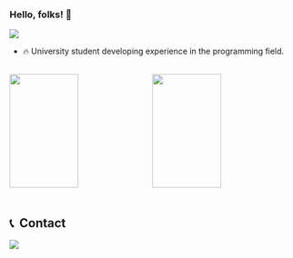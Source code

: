 ### Hello, folks! 👋
<img src="https://raw.githubusercontent.com/gist/Lucaslmp77/4e6b1926717edaaeb399908b28413650/raw/6913fb41539a95b17968aac51f43fa99c9c2a2fa/githubcard.svg"/>

- 🔥 University student developing experience in the programming field.

<br>

<div display = "flex" gap = "10px">
  <img width="49%" height="200px" src="https://github-readme-stats.vercel.app/api/top-langs/?username=Lucaslmp77&layout=compact&langs_count=7&theme=highcontrast"/>
  <img width="49%" height="200px" src="https://github-readme-stats.vercel.app/api?username=Lucaslmp77&show_icons=true&theme=highcontrast&include_all_commits=true&count_private=true"/>
</div>

<br>

## 📞 &nbsp;Contact

<a href = "mailto:lucas.lmp77@gmail.com"><img src="https://img.shields.io/badge/-Gmail-%23333?style=for-the-badge&logo=gmail" target="_blank"></a>

<br>

